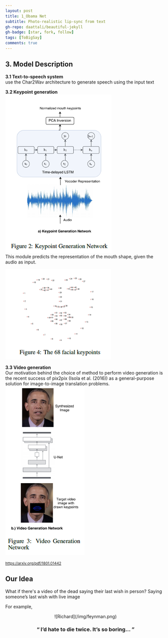 ```yaml
---
layout: post
title: 1_Obama Net
subtitle: Photo-realistic lip-sync from text
gh-repo: daattali/beautiful-jekyll
gh-badge: [star, fork, follow]
tags: [ToBigSay]
comments: true
---
```


## 3. Model Description

**3.1 Text-to-speech system**    
use the Char2Wav architecture to generate speech using the input text


**3.2 Keypoint generation**    
![obamanet_1](/img/obamanet_1.png)    
This module predicts the representation of the mouth shape, given the audio as input.    

![obamanet_3](/img/obamanet_3.png)


**3.3 Video generation**    
Our motivation behind the choice of method to perform video generation is the recent success of pix2pix (Isola et al. (2016)) as a general-purpose solution for image-to-image translation problems.    
![obamanet_2](/img/obamanet_2.png)



<small> https://arxiv.org/pdf/1801.01442 </small>




## Our Idea
What if there's a video of the dead saying their last wish in person?
Saying someone’s last wish with live image

For example,      

<center>![Richard](/img/feynman.png)</center>

### <center><q> I’d hate to die twice. It’s so boring… </q></center>


